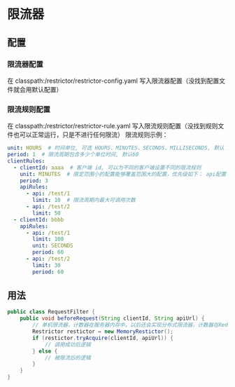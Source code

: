 # 限流器

## 配置

### 限流器配置

在 classpath:/restrictor/restrictor-config.yaml 写入限流器配置（没找到配置文件就会用默认配置）

### 限流规则配置

在 classpath:/restrictor/restrictor-rule.yaml 写入限流规则配置（没找到规则文件也可以正常运行，只是不进行任何限流） 限流规则示例：

```yaml
unit: HOURS  # 时间单位, 可选 HOURS、MINUTES、SECONDS、MILLISECONDS, 默认 SECONDS
period: 1  # 限流周期包含多少个单位时间, 默认60
clientRules:
  - clientId: aaaa  # 客户端 id, 可以为不同的客户端设置不同的限流规则
    unit: MINUTES  # 限定范围小的配置能够覆盖范围大的配置，优先级如下： api配置 > client配置 > 全局配置
    period: 3
    apiRules:
      - api: /test/1
        limit: 10  # 限流周期内最大可调用次数
      - api: /test/2
        limit: 50
  - clientId: bbbb
    apiRules:
      - api: /test/1
        limit: 100
        unit: SECONDS
        period: 60
      - api: /test/2
        limit: 30
        period: 60
```

## 用法

```java
public class RequestFilter {
    public void beforeRequest(String clientId, String apiUrl) {
        // 单机限流器，计数器在服务器内存中。以后还会实现分布式限流器，计数器在Redis集群中
        Restrictor restictor = new MemoryRestictor();
        if (restictor.tryAcquire(clientId, apiUrl)) {
            // 调用成功后逻辑
        } else {
            // 被限流后的逻辑
        }
    }
}

```